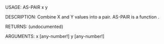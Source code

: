 USAGE:
     AS-PAIR x y 

DESCRIPTION:
     Combine X and Y values into a pair.
     AS-PAIR is a function .

RETURNS:
    (undocumented)

ARGUMENTS:
    x [any-number!]
    y [any-number!]
